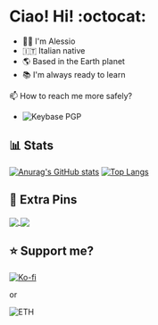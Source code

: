 # Ciao! Hi! :octocat:
- :man_technologist: I'm Alessio
- :it: Italian native
- :earth_americas: Based in the Earth planet
- :books: I'm always ready to learn

:mailbox: How to reach me more safely?
- ![Keybase PGP](https://img.shields.io/keybase/pgp/adurante)

## :bar_chart: Stats
[![Anurag's GitHub stats](https://github-readme-stats.vercel.app/api?username=ADurante&hide=stars,issues,contribs&count_private=true&include_all_commits=true&show_icons=true&theme=transparent&hide_border=true&rank_icon=github&hide_title=true)](https://github.com/anuraghazra/github-readme-stats) [![Top Langs](https://github-readme-stats.vercel.app/api/top-langs/?username=ADurante&theme=transparent&hide_border=true&layout=donut&langs_count=10&hide_title=true)](https://github.com/anuraghazra/github-readme-stats)

## :pushpin: Extra Pins
<a href="https://github.com/ADurante/itp-keylay">
  <img align="center" src="https://github-readme-stats.vercel.app/api/pin/?username=ADurante&repo=itp-keylay&show_owner=false" />
</a>
<a href="https://github.com/ADurante/MS83">
  <img align="center" src="https://github-readme-stats.vercel.app/api/pin/?username=ADurante&repo=MS83&show_owner=false" />
</a>

## :star: Support me?
[![Ko-fi](https://ko-fi.com/img/githubbutton_sm.svg "Alessio's Ko-fi for contributions")](https://ko-fi.com/adurante)

or

![ETH](https://img.shields.io/badge/eth-0x4995449648ee222728E5a2aC891D310868d3c492-%2362688f)

